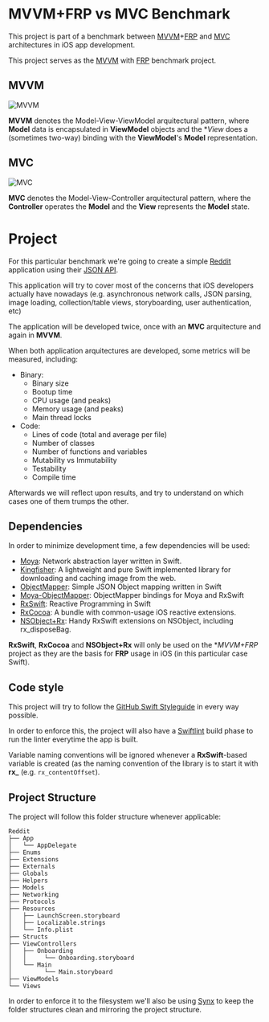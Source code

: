 # MVVM+FRP vs MVC Benchmark

This project is part of a benchmark between [MVVM](https://en.wikipedia.org/wiki/Model%E2%80%93view%E2%80%93viewmodel)+[FRP](https://en.wikipedia.org/wiki/Functional_reactive_programming) and [MVC](https://en.wikipedia.org/wiki/Model%E2%80%93view%E2%80%93controller) architectures in iOS app development.

This project serves as the [MVVM](https://en.wikipedia.org/wiki/Model%E2%80%93view%E2%80%93viewmodel) with [FRP](https://en.wikipedia.org/wiki/Functional_reactive_programming) benchmark project.

## MVVM

![MVVM](https://upload.wikimedia.org/wikipedia/commons/thumb/8/87/MVVMPattern.png/660px-MVVMPattern.png)

**MVVM** denotes the Model-View-ViewModel arquitectural pattern, where **Model** data is encapsulated in **ViewModel** objects and the **View* does a (sometimes two-way) binding with the **ViewModel**'s **Model** representation.

## MVC

![MVC](https://upload.wikimedia.org/wikipedia/commons/thumb/a/a0/MVC-Process.svg/500px-MVC-Process.svg.png)

**MVC** denotes the Model-View-Controller arquitectural pattern, where the **Controller** operates the **Model** and the **View** represents the **Model** state.

# Project

For this particular benchmark we're going to create a simple [Reddit](http://reddit.com) application using their [JSON API](https://www.reddit.com/dev/api). 

This application will try to cover most of the concerns that iOS developers actually have nowadays (e.g. asynchronous network calls, JSON parsing, image loading, collection/table views, storyboarding, user authentication, etc)

The application will be developed twice, once with an **MVC** arquitecture and again in **MVVM**.

When both application arquitectures are developed, some metrics will be measured, including:

- Binary:
  - Binary size
  - Bootup time
  - CPU usage (and peaks)
  - Memory usage (and peaks)
  - Main thread locks
- Code:
  - Lines of code (total and average per file)
  - Number of classes
  - Number of functions and variables
  - Mutability vs Immutability
  - Testability
  - Compile time

Afterwards we will reflect upon results, and try to understand on which cases one of them trumps the other.

## Dependencies

In order to minimize development time, a few dependencies will be used:

- [Moya](https://github.com/Moya/Moya): Network abstraction layer written in Swift.
- [Kingfisher](https://github.com/onevcat/Kingfisher): A lightweight and pure Swift implemented library for downloading and caching image from the web.
- [ObjectMapper](https://github.com/Hearst-DD/ObjectMapper): Simple JSON Object mapping written in Swift
- [Moya-ObjectMapper](https://github.com/ivanbruel/Moya-ObjectMapper): ObjectMapper bindings for Moya and RxSwift
- [RxSwift](https://github.com/ReactiveX/RxSwift): Reactive Programming in Swift
- [RxCocoa](https://github.com/ReactiveX/RxSwift/tree/master/RxCocoa/iOS): A bundle with common-usage iOS reactive extensions.
- [NSObject+Rx](https://github.com/RxSwiftCommunity/NSObject-Rx): Handy RxSwift extensions on NSObject, including rx_disposeBag.

**RxSwift**, **RxCocoa** and **NSObject+Rx** will only be used on the **MVVM+FRP* project as they are the basis for **FRP** usage in iOS (in this particular case Swift).

## Code style

This project will try to follow the [GitHub Swift Styleguide](https://github.com/github/swift-style-guide) in every way possible.

In order to enforce this, the project will also have a [Swiftlint](https://github.com/realm/SwiftLint) build phase to run the linter everytime the app is built.

Variable naming conventions will be ignored whenever a **RxSwift**-based variable is created (as the naming convention of the library is to start it with **rx_** (e.g. `rx_contentOffset`).

## Project Structure

The project will follow this folder structure whenever applicable:

```
Reddit
├── App
│   └── AppDelegate
├── Enums
├── Extensions
├── Externals
├── Globals
├── Helpers
├── Models
├── Networking
├── Protocols
├── Resources
│   ├── LaunchScreen.storyboard
│   ├── Localizable.strings
│   └── Info.plist
├── Structs
├── ViewControllers
│   ├── Onboarding
│   │     └── Onboarding.storyboard
│   └── Main
│         └── Main.storyboard
├── ViewModels
└── Views
```

In order to enforce it to the filesystem we'll also be using [Synx](https://github.com/venmo/synx) to keep the folder structures clean and mirroring the project structure.
